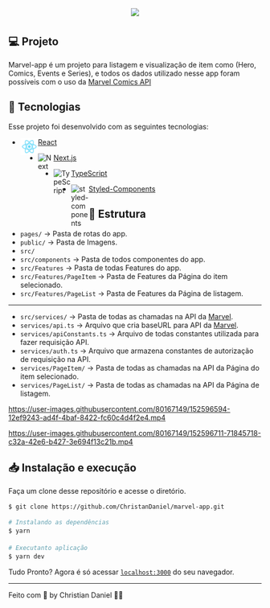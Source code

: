 <h1 align="center">
  <img width='140px'src="https://user-images.githubusercontent.com/80167149/152594361-5dece93e-2f26-48de-b089-f2f8aa987ca7.png" align="center"/>
</h1>

## 💻 Projeto
Marvel-app é um projeto para listagem e visualização de item como (Hero, Comics, Events e Series), e todos os dados utilizado nesse app foram possíveis com o uso da [Marvel Comics API](https://developer.marvel.com/)



## 🚀 Tecnologias

Esse projeto foi desenvolvido com as seguintes tecnologias:
- [React](https://reactjs.org) <img align='left' alt='React' width='35px' src="https://raw.githubusercontent.com/github/explore/80688e429a7d4ef2fca1e82350fe8e3517d3494d/topics/react/react.png"/>

- [Next.js](https://nextjs.org/) <img align='left' alt='Next' width='31px' src="https://assets.vercel.com/image/upload/v1607554385/repositories/next-js/next-logo.png"/>

- [TypeScript](https://www.typescriptlang.org/) <img align='left' alt='TypeScript' width='35px' src="https://img.icons8.com/color/48/000000/typescript.png"/>

- [Styled-Components](https://styled-components.com/) <img align='left' alt="styled-components" width='35px' src="https://raw.githubusercontent.com/styled-components/brand/master/styled-components.png" />



## 📂 Estrutura

- `pages/` -> Pasta de rotas do app.
- `public/` -> Pasta de Imagens.
- `src/` 
- `src/components` -> Pasta de todos componentes do app.
- `src/Features` -> Pasta de todas Features do app.
- `src/Features/PageItem` -> Pasta de Features da Página do item selecionado.
- `src/Features/PageList` -> Pasta de Features da Página de listagem.

---
- `src/services/` -> Pasta de todas as chamadas na API da [Marvel](https://developer.marvel.com/).
- `services/api.ts` -> Arquivo que cria baseURL para API da [Marvel](https://developer.marvel.com/).
- `services/apiConstants.ts` -> Arquivo de todas constantes utilizada para fazer requisição API.
- `services/auth.ts` -> Arquivo que armazena constantes de autorização de requisição na API.
- `services/PageItem/` -> Pasta de todas as chamadas na API da Página do item selecionado.
- `services/PageList/` -> Pasta de todas as chamadas na API da Página de listagem.


https://user-images.githubusercontent.com/80167149/152596594-12ef9243-ad4f-4baf-8422-fc60c4d4f2e4.mp4

https://user-images.githubusercontent.com/80167149/152596711-71845718-c32a-42e6-b427-3e694f13c21b.mp4


## 📥 Instalação e execução

Faça um clone desse repositório e acesse o diretório.

```bash
$ git clone https://github.com/ChristanDaniel/marvel-app.git
```
```bash
# Instalando as dependências
$ yarn

# Executanto aplicação
$ yarn dev

```
Tudo Pronto? Agora é só acessar [`localhost:3000`](http://localhost:3000) do seu navegador.


---
Feito com 🧡 by Christian Daniel 👋🏻



